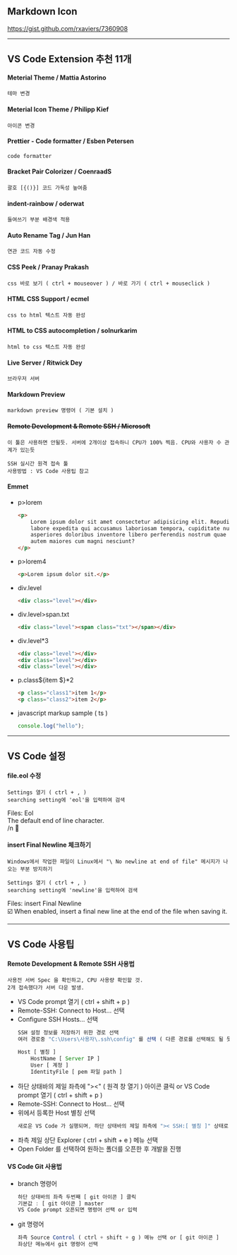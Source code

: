 ## Markdown Icon

https://gist.github.com/rxaviers/7360908

---

## VS Code Extension 추천 11개

#### Meterial Theme / Mattia Astorino

    테마 변경

#### Meterial Icon Theme / Philipp Kief

    아이콘 변경

#### Prettier - Code formatter / Esben Petersen

    code formatter

#### Bracket Pair Colorizer / CoenraadS

    괄호 [{()}] 코드 가독성 높여줌

#### indent-rainbow / oderwat

    들여쓰기 부분 배경색 적용

#### Auto Rename Tag / Jun Han

    연관 코드 자동 수정

#### CSS Peek / Pranay Prakash

    css 바로 보기 ( ctrl + mouseover ) / 바로 가기 ( ctrl + mouseclick )

#### HTML CSS Support / ecmel

    css to html 텍스트 자동 완성

#### HTML to CSS autocompletion / solnurkarim

    html to css 텍스트 자동 완성

#### Live Server / Ritwick Dey

    브라우저 서버

#### Markdown Preview

    markdown preview 명령어 ( 기본 설치 )

#### ~~Remote Development & Remote SSH / Microsoft~~

`이 툴은 사용하면 안될듯. 서버에 2개이상 접속하니 CPU가 100% 찍음. CPU와 사용자 수 관계가 있는듯`

    SSH 실시간 원격 접속 툴
    사용방법 : VS Code 사용팁 참고

#### Emmet

-   p>lorem

    ```html
    <p>
    	Lorem ipsum dolor sit amet consectetur adipisicing elit. Repudiandae
    	labore expedita qui accusamus laboriosam tempora, cupiditate nulla
    	asperiores doloribus inventore libero perferendis nostrum quae officiis
    	autem maiores cum magni nesciunt?
    </p>
    ```

-   p>lorem4
    ```html
    <p>Lorem ipsum dolor sit.</p>
    ```
-   div.level
    ```html
    <div class="level"></div>
    ```
-   div.level>span.txt
    ```html
    <div class="level"><span class="txt"></span></div>
    ```
-   div.level\*3
    ```html
    <div class="level"></div>
    <div class="level"></div>
    <div class="level"></div>
    ```
-   p.class${item $}\*2
    ```html
    <p class="class1">item 1</p>
    <p class="class2">item 2</p>
    ```
-   javascript markup sample ( ts )
    ```ts
    console.log("hello");
    ```

---

## VS Code 설정

#### file.eol 수정

    Settings 열기 ( ctrl + , )
    searching setting에 'eol'을 입력하여 검색

Files: Eol<br>
The default end of line character.<br>
/n :arrow_down_small:

#### insert Final Newline 체크하기

    Windows에서 작업한 파일이 Linux에서 "\ No newline at end of file" 메시지가 나오는 부분 방지하기

    Settings 열기 ( ctrl + , )
    searching setting에 'newline'을 입력하여 검색

Files: insert Final Newline<br>
:ballot_box_with_check: When enabled, insert a final new line at the end of the file when saving it.

---

## VS Code 사용팁

#### Remote Development & Remote SSH 사용법

    사용전 서버 Spec 을 확인하고, CPU 사용량 확인할 것.
    2개 접속했다가 서버 다운 발생.

-   VS Code prompt 열기 ( ctrl + shift + p )
-   Remote-SSH: Connect to Host... 선택
-   Configure SSH Hosts... 선택
    ```ts
    SSH 설정 정보를 저장하기 위한 경로 선택
    여러 경로중 "C:\Users\사용자\.ssh\config" 를 선택 ( 다른 경로를 선택해도 될 듯 )
    ```
    ```ts
    Host [ 별칭 ]
        HostName [ Server IP ]
        User [ 계정 ]
        IdentityFile [ pem 파일 path ]
    ```
-   하단 상태바의 제일 좌측에 "><" ( 원격 창 열기 ) 아이콘 클릭 or VS Code prompt 열기 ( ctrl + shift + p )
-   Remote-SSH: Connect to Host... 선택
-   위에서 등록한 Host 별칭 선택
    ```ts
    새로운 VS Code 가 실행되며, 하단 상태바의 제일 좌측에 ">< SSH:[ 별칭 ]" 상태로 변경되는 것을 확인
    ```
-   좌측 제일 상단 Explorer ( ctrl + shift + e ) 메뉴 선택
-   Open Folder 를 선택하여 원하는 폴더를 오픈한 후 개발을 진행

#### VS Code Git 사용법

-   branch 명령어

    ```ts
    하단 상태바의 좌측 두번째 [ git 아이콘 ] 클릭
    기본값 : [ git 아이콘 ] master
    VS Code prompt 오픈되면 명령어 선택 or 입력
    ```

-   git 명령어

    ```ts
    좌측 Source Control ( ctrl + shift + g ) 메뉴 선택 or [ git 아이콘 ]
    좌상단 메뉴에서 git 명령어 선택
    ```
